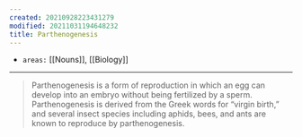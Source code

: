 ```yaml
---
created: 20210928223431279
modified: 20211031194648232
title: Parthenogenesis
---
```


- `areas:` [[Nouns]], [[Biology]]

---

> Parthenogenesis is a form of reproduction in which an egg can develop into an embryo without being fertilized by a sperm. Parthenogenesis is derived from the Greek words for “virgin birth,” and several insect species including aphids, bees, and ants are known to reproduce by parthenogenesis.
